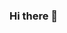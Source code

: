 ### Hi there 👋

<!--
**dev-phoneapp/dev-phoneapp** is a ✨ _special_ ✨ repository because its `README.md` (this file) appears on your GitHub profile.

Here are some ideas to get you started:

### 🔭 I’m currently working on Android
 🌱 I’m currently learning Kotlin
- 👯 I’m looking to collaborate on AOSP
- 🤔 I’m looking for help with micro-interactions kotlin
- 💬 Ask me about Android
- 📫 How to reach me: Github
- 😄 Pronouns: ...
- ⚡ Fun fact: I`m lazy :D
-->
